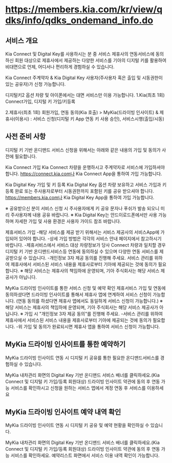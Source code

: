 # https://members.kia.com/kr/view/qdks/info/qdks_ondemand_info.do

## 서비스 개요

Kia Connect 및 Digital Key를 사용하시는 분 중 서비스 제휴사의 연동서비스에 동의하신 회원 대상으로 제휴사에서 제공하는 다양한 서비스를 기아의 디지털 키를 활용하여 비대면으로 언제, 어디서나 편리하게 경험하실 수 있습니다.

Kia Connect 주계약자 & Kia Digital Key 사용자(주사용자 혹은 출입 및 시동권한이 있는 공유자)가 신청 가능합니다.

디지털키2 옵션 차량 및 아이폰에서는 대면 서비스만 이용 가능합니다.
1.Kia(최초 1회)
Connect가입, 디지털 키 가입/키등록

2.제휴사(최초 1회)
회원가입, 연동 동의(Kia 호출) > MyKia(드라이빙 인사이트) & 제휴사(이용시) : 서비스 신청(디지털 키 App 연동 키 사용 승인), 서비스시행(출입/시동)

## 사전 준비 사항

디지털 키 기반 온디맨드 서비스 신청을 위해서는 아래와 같은 내용의 가입 및 동의가 사전에 필요합니다.

Kia Connect 가입
Kia Connect 차량을 운행하시고 주계약자로 서비스에 가입하셔야 합니다.
https://connect.kia.com나 Kia Connect App을 통하여 가입 가능합니다.

Kia Digital Key 가입 및 키 등록
Kia Digital Key 옵션 차량 보유하고 서비스 가입과 키 등록 완료 또는 주사용자로부터   시동권한까지 포함된 키를 공유 받으셔야 합니다.
https://members.kia.com나 Kia Digital Key App을 통하여 가입 가능합니다.

※ 공유받으신 분이 서비스 신청 시 주사용자에게 키 공유 문자나 푸쉬가 발송 되오니 미리 주사용자께 내용 공유 바랍니다.
※ Kia Digital Key는 안드이로드폰에서만 사용 가능하며 자세한 가입 및 사용 환경은 사용자 가이드 참조 바랍니다.

제휴서비스 가입
-해당 서비스를 제공 받기 위해서는 서비스 제공사의 서비스App에 가입되어 있어야 합니다.
-상세 가입 방법은 각각의 서비스 안내 페이지에서 참고하시기 바랍니다.
-제휴서비스에서 서비스 대상 차량정보가 당사 Connect 차량과 일치할 경우 디지털 키 기반 온디맨드서비스등 연동에 동의하실 수 있으며 다양한 연동 서비스를 제공받으실 수 있습니다.
-개인정보 3자 제공 동의를 진행해 주세요. 서비스 관리를 위하여 제휴사에서 서비스된 서비스 내용을 제휴사로부터 기아에 제공되는 것에 동의가 필요합니다.
※ 해당 서비스는 제휴사의 책임하에 운영되며, 기아 주식회사는 해당 서비스 제공사가 아닙니다.

MyKia 드라이빙 인사이트를 통한 서비스 신청 및 예약 확인
제휴서비스 가입 및 연동에 동의하셨다면 드라이빙 인사이트를 통해서 제휴사 앱에 연계하여 서비스 신청이 가능합니다. (연동 동의를 하셨다면 제휴사 앱에서도 동일하게 서비스 신청이 가능합니다.)
※ 해당 서비스는 제휴사의 책임하에 운영되며, 기아 주식회사는 해당 서비스 제공사가 아닙니다.
※ 가입 시 "개인정보 3자 제공 동의"를 진행해 주세요.
-서비스 관리를 위하여 제휴사에서 서비스된 서비스 내용을 제휴사로부터 기아에 제공되는 것에 동의가 필요합니다.
-위 가입 및 동의가 완료되시면 제휴사 앱을 통하여 서비스 신청이 가능합니다.

## MyKia 드라이빙 인사이트를 통한 예약하기

MyKia 드라이빙 인사이트 연동 시 디지털 키 공유를 통한 필요한 온디맨드서비스를 경험하실 수 있습니다.
 
MyKia 내차관리 화면의 Digital Key 기반 온디맨드 서비스 배너를 클릭하세요.(Kia Connect 및 디지털 키 가입/등록 회원대상)
드라이빙 인사이트 약관에 동의 후 연동 가능 서비스를 확인하시고 신청을 원하는 서비스 앱에서 계정 연동 후 서비스를 이용하세요

## MyKia 드라이빙 인사이트 예약 내역 확인

MyKia 드라이빙 인사이트 연동 시 디지털 키 공유 및 예약 현황을 확인하실 수 있습니다.

MyKia 내차관리 화면의 Digital Key 기반 온디맨드 서비스 배너를 클릭하세요.(Kia Connect 및 디지털 키 가입/등록 회원대상)
드라이빙 인사이트 약관에 동의 후 연동 가능 서비스를 확인하세요.
예약리스트 화면에서 서비스 이용 내역 확인이 가능합니다.